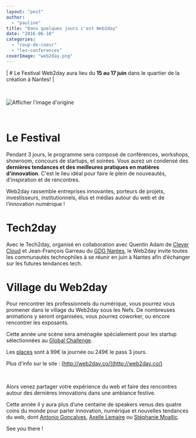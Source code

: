 ```yaml
---
layout: "post"
author: 
  - "pauline"
title: "Dans quelques jours c'est Web2day"
date: "2016-06-10"
categories: 
  - "coup-de-coeur"
  - "les-conferences"
coverImage: "web2day.png"
---
```


| # Le Festival Web2day aura lieu du **15 au 17 juin** dans le quartier de la création à Nantes! |

 

![Afficher l'image d'origine](/assets/2016/06/2016-06-10-web2day/quartier-de-la-creation1.jpg)

 

# Le Festival

Pendant 3 jours, le programme sera composé de conférences, workshops, showroom, concours de startups, et soirées. Vous aurez un condensé des **dernières tendances et des meilleures pratiques en matières d'innovation**. C'est le lieu idéal pour faire le plein de nouveautés, d'inspiration et de rencontres.

Web2day rassemble entreprises innovantes, porteurs de projets, investisseurs, institutionnels, élus et médias autour du web et de l’innovation numérique !

# Tech2day

Avec le Tech2day, organisé en collaboration avec Quentin Adam de [Clever Cloud](https://www.clever-cloud.com/fr/) et Jean-François Garreau du [GDG Nantes](http://www.meetup.com/fr-FR/GDG-Nantes/), le Web2day invite toutes les communautés technophiles à se réunir en juin à Nantes afin d’échanger sur les futures tendances tech.

# Village du Web2day

Pour rencontrer les professionnels du numérique, vous pourrez vous promener dans le village du Web2day sous les Nefs. De nombreuses animations y seront organisées, vous pourrez coworker, ou encore rencontrer les exposants.

Cette année une scène sera aménagée spécialement pour les startup sélectionnées au [Global Challenge](http://web2day.co/global-challenge-2016/).

Les [places](http://web2day.co/billetterie/) sont à 99€ la journée ou 249€ le pass 3 jours.

Plus d'info sur le site : [http://web2day.co/](http://web2day.co/)

 

Alors venez partager votre expérience du web et faire des rencontres autour des dernières innovations dans une ambiance festive.

Cette année il y aura plus d’une centaine de speakers venus des quatre coins du monde pour parler innovation, numérique et nouvelles tendances du web, dont [Antonio Goncalves](https://twitter.com/agoncal), [Axelle Lemaire](https://twitter.com/axellelemaire) ou [Stéphanie Moallic](https://twitter.com/steffy_29).

See you there !
